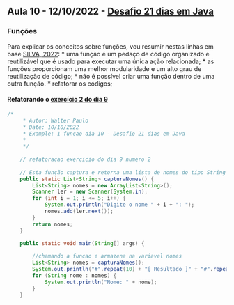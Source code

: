 ## Aula 10 - 12/10/2022 - [Desafio 21 dias em Java](../../README.md)

### Funções

Para explicar os conceitos sobre funções, vou resumir nestas linhas em base [SILVA, 2022](https://caffeinealgorithm.com/blog/funcoes-em-java/): 
    * uma função é um pedaço de código organizado e reutilizável que é usado para executar uma única ação relacionada;
    * as funções proporcionam uma melhor modularidade e um alto grau de reutilização de código;
    * não é possível criar uma função dentro de uma outra função.
		* refatorar os códigos;
		

####  Refatorando o [exercício 2 do dia 9](../dia9/README.md)

```java
/*
	 * Autor: Walter Paulo 
	 * Date: 10/10/2022 
	 * Example: 1 funcao dia 10 - Desafio 21 dias em Java
	 * 
	 */
	
	// refatoracao exercicio do dia 9 numero 2
	
	// Esta função captura e retorna uma lista de nomes do tipo String
	public static List<String> capturaNomes() {
		List<String> nomes = new ArrayList<String>();
		Scanner ler = new Scanner(System.in);
		for (int i = 1; i <= 5; i++) {
			System.out.println("Digite o nome " + i + ": ");
			nomes.add(ler.next());
		}
		return nomes;
	}

	public static void main(String[] args) {
		
		//chamando a funcao e armazena na variavel nomes
		List<String> nomes = capturaNomes();
		System.out.println("#".repeat(10) + "[ Resultado ]" + "#".repeat(10) + "\n");
		for (String nome : nomes) {
			System.out.println("Nome: " + nome);
		}
	}

```
